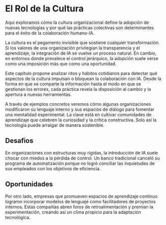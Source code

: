 # El Rol de la Cultura

Aquí exploramos cómo la cultura organizacional define la adopción de nuevas tecnologías y por qué las prácticas colectivas son determinantes para el éxito de la colaboración humano-IA.

La cultura es el pegamento invisible que sostiene cualquier transformación. Si los valores de una organización privilegian la transparencia y el aprendizaje, la integración de IA se vuelve un proceso natural. En cambio, en entornos donde prevalece el control jerárquico, la adopción suele verse como una imposición más que como una oportunidad.

Este capítulo propone analizar ritos y hábitos cotidianos para detectar qué aspectos de la cultura impulsan o bloquean la colaboración con IA. Desde la forma en que se comparte la información hasta el modo en que se gestionan los errores, cada práctica revela la disposición al cambio y la apertura a nuevas herramientas.

A través de ejemplos concretos veremos cómo algunas organizaciones modificaron su lenguaje interno y sus espacios de diálogo para fomentar una mentalidad experimental. La clave está en cultivar comunidades de aprendizaje que celebren la curiosidad y la crítica constructiva. Solo así la tecnología puede arraigar de manera sostenible.

## Desafios

En organizaciones con estructuras muy rígidas, la introducción de IA suele chocar con miedos a la pérdida de control. Un banco tradicional canceló su programa de automatización porque no logró conciliar las inquietudes de sus empleados con los objetivos de eficiencia.

## Oportunidades

Por otro lado, empresas que promueven espacios de aprendizaje continuo lograron incorporar modelos de lenguaje como facilitadores de proyectos internos. Estas compañías abren foros de retroalimentación y premian la experimentación, creando así un clima propicio para la adaptación tecnológica.
